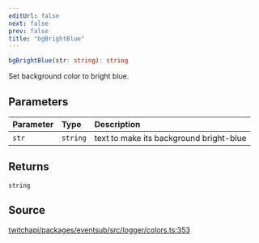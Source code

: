 ```yaml
---
editUrl: false
next: false
prev: false
title: "bgBrightBlue"
---
```


```ts
bgBrightBlue(str: string): string
```

Set background color to bright blue.

## Parameters

| Parameter | Type | Description |
| :------ | :------ | :------ |
| `str` | `string` | text to make its background bright-blue |

## Returns

`string`

## Source

[twitchapi/packages/eventsub/src/logger/colors.ts:353](https://github.com/pablornc/twitchapi//blob/8695acad106a836c1f0fc4c57a113f17adce41f0/packages/eventsub/src/logger/colors.ts#L353)
